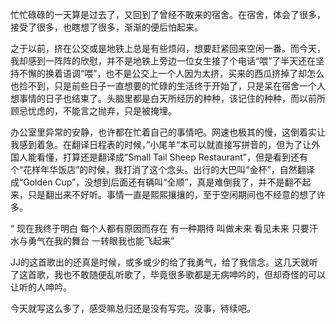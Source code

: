 忙忙碌碌的一天算是过去了，又回到了曾经不敢来的宿舍。在宿舍，体会了很多，接受了很多，也瞎想了很多，渐渐的便后怕起来。

之于以前，挤在公交或是地铁上总是有些烦闷，想要赶紧回来空闲一番。而今天，我却感到一阵阵的欣慰，并不是地铁上旁边一位女生接了个电话“喂”了半天还在坚持不懈的换着语调“喂”，也不是公交上一个人因为太挤，买来的西瓜挤掉了却怎么也捡不到，只是前些日子一直想要的忙碌的生活终于开始了，只是呆在宿舍一个人想事情的日子也结束了。头脑里都是白天所经历的种种，该记住的种种，而以前所顾忌忧虑的，不能言之抛弃，只是被掩埋。

办公室里异常的安静，也许都在忙着自己的事情吧。网速也极其的慢，这倒着实让我感到着急。在翻译日程表的时候，”小尾羊“本可以就直接写拼音的，但为了让外国人能看懂，打算还是翻译成“Small Tail Sheep Restaurant”，但是看到还有个“花样年华饭店”的时候，我打消了这个念头。出行的大巴叫“金杯”，自然翻译成“Golden Cup”，没想到后面还有辆叫“全顺”，真是难倒我了，并不是翻不起来，只是翻出来不好听。事情一直是熙熙攘攘的，至于空闲期间也不经意的想了许多。

“ 现在我终于明白
 每个人都有原因而存在
有一种期待 叫做未来 看见未来
只要汗水与勇气在我的舞台
一转眼我也能飞起来”

JJ的这首歌出的还真是时候，或多或少的给了我勇气，给了我信念。这几天就听了这首歌，我也不敢随便乱听歌了，毕竟很多歌都是无病呻吟的，但却奇怪的可以让听的人呻吟。

今天就写这么多了，感受嘛总归还是没有写完。没事，待续吧。